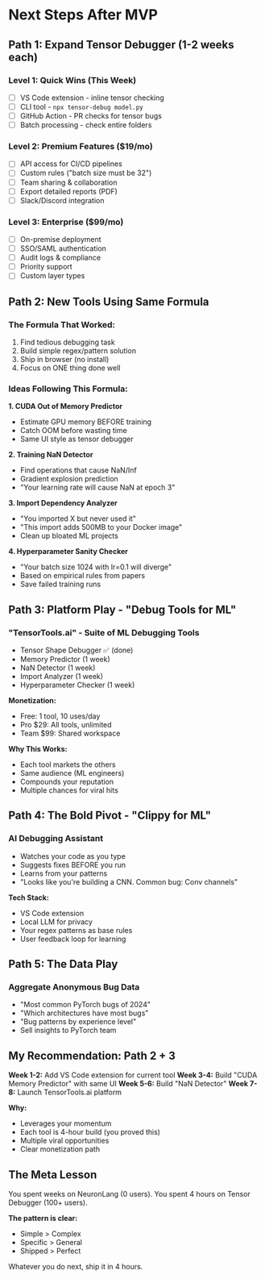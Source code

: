 # Next Steps After MVP

## Path 1: Expand Tensor Debugger (1-2 weeks each)

### Level 1: Quick Wins (This Week)
- [ ] VS Code extension - inline tensor checking
- [ ] CLI tool - `npx tensor-debug model.py`
- [ ] GitHub Action - PR checks for tensor bugs
- [ ] Batch processing - check entire folders

### Level 2: Premium Features ($19/mo)
- [ ] API access for CI/CD pipelines
- [ ] Custom rules ("batch size must be 32")
- [ ] Team sharing & collaboration
- [ ] Export detailed reports (PDF)
- [ ] Slack/Discord integration

### Level 3: Enterprise ($99/mo)
- [ ] On-premise deployment
- [ ] SSO/SAML authentication
- [ ] Audit logs & compliance
- [ ] Priority support
- [ ] Custom layer types

## Path 2: New Tools Using Same Formula

### The Formula That Worked:
1. Find tedious debugging task
2. Build simple regex/pattern solution
3. Ship in browser (no install)
4. Focus on ONE thing done well

### Ideas Following This Formula:

**1. CUDA Out of Memory Predictor**
- Estimate GPU memory BEFORE training
- Catch OOM before wasting time
- Same UI style as tensor debugger

**2. Training NaN Detector**
- Find operations that cause NaN/Inf
- Gradient explosion prediction
- "Your learning rate will cause NaN at epoch 3"

**3. Import Dependency Analyzer**
- "You imported X but never used it"
- "This import adds 500MB to your Docker image"
- Clean up bloated ML projects

**4. Hyperparameter Sanity Checker**
- "Your batch size 1024 with lr=0.1 will diverge"
- Based on empirical rules from papers
- Save failed training runs

## Path 3: Platform Play - "Debug Tools for ML"

### "TensorTools.ai" - Suite of ML Debugging Tools
- Tensor Shape Debugger ✅ (done)
- Memory Predictor (1 week)
- NaN Detector (1 week)
- Import Analyzer (1 week)
- Hyperparameter Checker (1 week)

**Monetization:**
- Free: 1 tool, 10 uses/day
- Pro $29: All tools, unlimited
- Team $99: Shared workspace

**Why This Works:**
- Each tool markets the others
- Same audience (ML engineers)
- Compounds your reputation
- Multiple chances for viral hits

## Path 4: The Bold Pivot - "Clippy for ML"

### AI Debugging Assistant
- Watches your code as you type
- Suggests fixes BEFORE you run
- Learns from your patterns
- "Looks like you're building a CNN. Common bug: Conv channels"

**Tech Stack:**
- VS Code extension
- Local LLM for privacy
- Your regex patterns as base rules
- User feedback loop for learning

## Path 5: The Data Play

### Aggregate Anonymous Bug Data
- "Most common PyTorch bugs of 2024"
- "Which architectures have most bugs"
- "Bug patterns by experience level"
- Sell insights to PyTorch team

## My Recommendation: Path 2 + 3

**Week 1-2:** Add VS Code extension for current tool
**Week 3-4:** Build "CUDA Memory Predictor" with same UI
**Week 5-6:** Build "NaN Detector"
**Week 7-8:** Launch TensorTools.ai platform

**Why:**
- Leverages your momentum
- Each tool is 4-hour build (you proved this)
- Multiple viral opportunities
- Clear monetization path

## The Meta Lesson

You spent weeks on NeuronLang (0 users).
You spent 4 hours on Tensor Debugger (100+ users).

**The pattern is clear:**
- Simple > Complex
- Specific > General
- Shipped > Perfect

Whatever you do next, ship it in 4 hours.